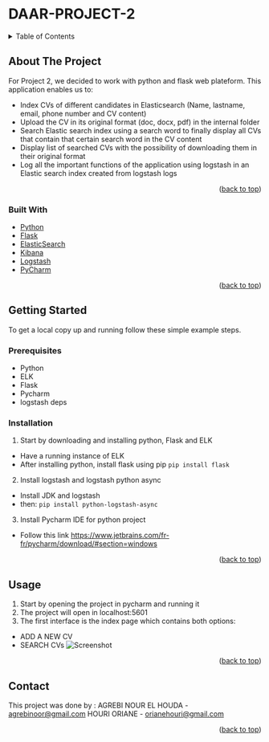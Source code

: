 # DAAR-PROJECT-2
<div id="top"></div>
<!--
*** This is PROJECT 2 DAAR 'building a CV index and search application using python, flask and ELK
-->


<!-- TABLE OF CONTENTS -->
<details>
  <summary>Table of Contents</summary>
  <ol>
    <li>
      <a href="#about-the-project">About The Project</a>
      <ul>
        <li><a href="#built-with">Built With</a></li>
      </ul>
    </li>
    <li>
      <a href="#getting-started">Getting Started</a>
      <ul>
        <li><a href="#prerequisites">Prerequisites</a></li>
        <li><a href="#installation">Installation</a></li>
      </ul>
    </li>
    <li><a href="#usage">Usage</a></li>
    <li><a href="#roadmap">Roadmap</a></li>
    <li><a href="#contributing">Contributing</a></li>
    <li><a href="#license">License</a></li>
    <li><a href="#contact">Contact</a></li>
    <li><a href="#acknowledgments">Acknowledgments</a></li>
  </ol>
</details>



<!-- ABOUT THE PROJECT -->
## About The Project

For Project 2, we decided to work with python and flask web plateform. This application enables us to:

* Index CVs of different candidates in Elasticsearch (Name, lastname, email, phone number and CV content)
* Upload the CV in its original format (doc, docx, pdf) in the internal folder
* Search Elastic search index using a search word to finally display all CVs that contain that certain search word in the CV content
* Display list of searched CVs with the possibility of downloading them in their original format
* Log all the important functions of the application using logstash in an Elastic search index created from logstash logs 


<p align="right">(<a href="#top">back to top</a>)</p>


### Built With
* [Python](https://python.org/)
* [Flask](https://flask.palletsprojects.com/en/2.0.x/)
* [ElasticSearch](https://www.elastic.co/fr/)
* [Kibana](https://www.elastic.co/fr/kibana/)
* [Logstash](https://www.elastic.co/fr/logstash/)
* [PyCharm](https://www.jetbrains.com/fr-fr/pycharm/)



<p align="right">(<a href="#top">back to top</a>)</p>



<!-- GETTING STARTED -->
## Getting Started

To get a local copy up and running follow these simple example steps.

### Prerequisites

* Python
* ELK
* Flask
* Pycharm
* logstash deps

### Installation


1. Start by downloading and installing python, Flask and ELK
* Have a running instance of ELK
* After installing python, install flask using pip
   ```pip install flask```
2. Install logstash and logstash python async
* Install JDK and logstash 
* then:
```pip install python-logstash-async ```
3. Install Pycharm IDE for python project
* Follow this link https://www.jetbrains.com/fr-fr/pycharm/download/#section=windows

<p align="right">(<a href="#top">back to top</a>)</p>



<!-- USAGE -->
## Usage

1. Start by opening the project in pycharm and running it 
2. The project will open in localhost:5601
3. The first interface is the index page which contains both options:
* ADD A NEW CV
* SEARCH CVs 
![Screenshot](screenshot.png)
<p align="right">(<a href="#top">back to top</a>)</p>










<!-- CONTACT -->
## Contact
This project was done by :
AGREBI NOUR EL HOUDA - agrebinoor@gmail.com
HOURI ORIANE - orianehouri@gmail.com 


<p align="right">(<a href="#top">back to top</a>)</p>





